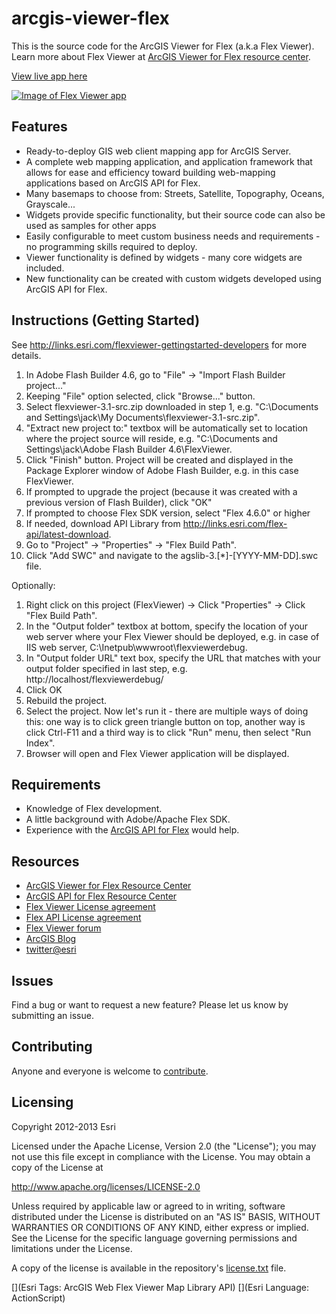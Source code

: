 # arcgis-viewer-flex

This is the source code for the ArcGIS Viewer for Flex (a.k.a Flex Viewer). Learn more about Flex Viewer at [ArcGIS Viewer for Flex resource center](http://links.esri.com/flexviewer).

[View live app here](http://resources.arcgis.com/en/help/flex-viewer/live/index.html)

[![Image of Flex Viewer app](https://raw.github.com/Esri/arcgis-viewer-flex/master/arcgis-viewer-flex.png "Example Flex Viewer app")](http://resources.arcgis.com/en/help/flex-viewer/live/index.html)


## Features
* Ready-to-deploy GIS web client mapping app for ArcGIS Server.
* A complete web mapping application, and application framework that allows for ease and efficiency toward building web-mapping applications based on ArcGIS API for Flex.
* Many basemaps to choose from: Streets, Satellite, Topography, Oceans, Grayscale...
* Widgets provide specific functionality, but their source code can also be used as samples for other apps
* Easily configurable to meet custom business needs and requirements - no programming skills required to deploy.
* Viewer functionality is defined by widgets - many core widgets are included.
* New functionality can be created with custom widgets developed using ArcGIS API for Flex.

## Instructions (Getting Started)

See http://links.esri.com/flexviewer-gettingstarted-developers for more details.

1. In Adobe Flash Builder 4.6, go to "File" -> "Import Flash Builder project..."
2. Keeping "File" option selected, click "Browse..." button.
3. Select flexviewer-3.1-src.zip downloaded in step 1, e.g. "C:\Documents and Settings\jack\My Documents\flexviewer-3.1-src.zip".
4. "Extract new project to:" textbox will be automatically set to location where the project source will reside, e.g. "C:\Documents and Settings\jack\Adobe Flash Builder 4.6\FlexViewer.
5. Click "Finish" button. Project will be created and displayed in the Package Explorer window of Adobe Flash Builder, e.g. in this case FlexViewer.
6. If prompted to upgrade the project (because it was created with a previous version of Flash Builder), click "OK"
7. If prompted to choose Flex SDK version, select "Flex 4.6.0" or higher
8. If needed, download API Library from http://links.esri.com/flex-api/latest-download.
9. Go to "Project" -> "Properties" -> "Flex Build Path".
10. Click "Add SWC" and navigate to the agslib-3.[*]-[YYYY-MM-DD].swc file.

Optionally:

1. Right click on this project (FlexViewer) -> Click "Properties" -> Click "Flex Build Path".
2. In the "Output folder" textbox at bottom, specify the location of your web server where your
    Flex Viewer should be deployed, e.g. in case of IIS web server, C:\Inetpub\wwwroot\flexviewerdebug.
3. In "Output folder URL" text box, specify the URL that matches with your output folder specified in last step, e.g. http://localhost/flexviewerdebug/
4. Click OK
5. Rebuild the project.
6. Select the project. Now let's run it - there are multiple ways of doing this: one way is to click green triangle button on top, another way is click Ctrl-F11 and a third way is to click "Run" menu, then select "Run Index".
7. Browser will open and Flex Viewer application will be displayed.

## Requirements

* Knowledge of Flex development.
* A little background with Adobe/Apache Flex SDK.
* Experience with the [ArcGIS API for Flex](http://links.esri.com/flex) would help.

## Resources

* [ArcGIS Viewer for Flex Resource Center](http://links.esri.com/flexviewer)
* [ArcGIS API for Flex Resource Center](http://links.esri.com/flex)
* [Flex Viewer License agreement](http://www.apache.org/licenses/LICENSE-2.0.html)
* [Flex API License agreement](http://www.esri.com/legal/pdfs/mla_e204_e300/english.pdf)
* [Flex Viewer forum](http://forums.arcgis.com/forums/111-ArcGIS-Viewer-for-Flex)
* [ArcGIS Blog](http://blogs.esri.com/esri/arcgis/tag/flex/)
* [twitter@esri](http://twitter.com/esri)

## Issues

Find a bug or want to request a new feature?  Please let us know by submitting an issue.

## Contributing

Anyone and everyone is welcome to [contribute](CONTRIBUTING.md).

## Licensing
Copyright 2012-2013 Esri

Licensed under the Apache License, Version 2.0 (the "License");
you may not use this file except in compliance with the License.
You may obtain a copy of the License at

   http://www.apache.org/licenses/LICENSE-2.0

Unless required by applicable law or agreed to in writing, software
distributed under the License is distributed on an "AS IS" BASIS,
WITHOUT WARRANTIES OR CONDITIONS OF ANY KIND, either express or implied.
See the License for the specific language governing permissions and
limitations under the License.

A copy of the license is available in the repository's [license.txt](https://raw.github.com/Esri/arcgis-viewer-flex/master/license.txt) file.

[](Esri Tags: ArcGIS Web Flex Viewer Map Library API)
[](Esri Language: ActionScript)
